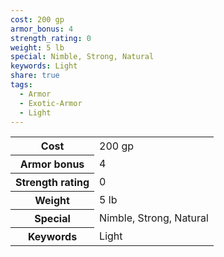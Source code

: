 ```yaml
---
cost: 200 gp
armor_bonus: 4
strength_rating: 0
weight: 5 lb
special: Nimble, Strong, Natural
keywords: Light
share: true
tags:
  - Armor
  - Exotic-Armor
  - Light
---
```


<p><span style="overflow-x: auto;"><table><tbody><tr><th>Cost</th><td>200 gp</td></tr><tr><th>Armor bonus</th><td>4</td></tr><tr><th>Strength rating</th><td>0</td></tr><tr><th>Weight</th><td>5 lb</td></tr><tr><th>Special</th><td>Nimble, Strong, Natural</td></tr><tr><th>Keywords</th><td>Light</td></tr></tbody></table></span></p>